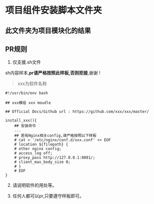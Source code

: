 # 项目组件安装脚本文件夹

## 此文件夹为项目模块化的结果

## PR规则

1. 仅支援.sh文件

sh内容样本,**pr请严格按照此样板,否则拒接**,谢谢 !

> xxx为软件名称

```shell
#!/usr/bin/env bash

## xxx模组 xxx moudle

## Official Docs/Github url : https://github.com/xxx/xxx/master/

install_xxx(){
    ## 安装命令
    ...
    ## 若有Nginx相关config,请严格按照以下样板
    # cat > '/etc/nginx/conf.d/xxx.conf' << EOF
    # location ${filepath} {
    # other nginx config;
	# access_log off;
	# proxy_pass http://127.0.0.1:8081/;
	# client_max_body_size 0;
    # }
    # EOF
}
```

2. 请说明软件的用处等。

3. 任何人都可以pr,只要遵守样板即可。